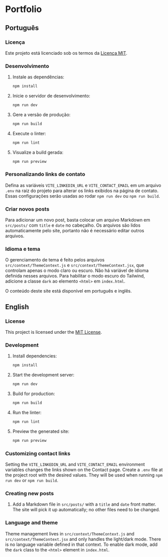 # Portfolio

## Português

### Licença
Este projeto está licenciado sob os termos da [Licença MIT](LICENSE).

### Desenvolvimento

1. Instale as dependências:

   ```bash
   npm install
   ```

2. Inicie o servidor de desenvolvimento:

   ```bash
   npm run dev
   ```

3. Gere a versão de produção:

   ```bash
   npm run build
   ```

4. Execute o linter:

   ```bash
   npm run lint
   ```

5. Visualize a build gerada:

   ```bash
   npm run preview
   ```

### Personalizando links de contato

Defina as variáveis `VITE_LINKEDIN_URL` e `VITE_CONTACT_EMAIL` em um arquivo `.env` na raiz do projeto para alterar os links exibidos na página de contato. Essas configurações serão usadas ao rodar `npm run dev` ou `npm run build`.


### Criar novos posts

Para adicionar um novo post, basta colocar um arquivo Markdown em `src/posts/`
com `title` e `date` no cabeçalho. Os arquivos são lidos automaticamente pelo
site, portanto não é necessário editar outros arquivos.

### Idioma e tema

O gerenciamento de tema é feito pelos arquivos `src/context/ThemeContext.js` e
`src/context/ThemeContext.jsx`, que controlam apenas o modo claro ou escuro.
Não há variável de idioma definida nesses arquivos. Para habilitar o modo
escuro do Tailwind, adicione a classe `dark` ao elemento `<html>` em
`index.html`.

O conteúdo deste site está disponível em português e inglês.

## English

### License
This project is licensed under the [MIT License](LICENSE).

### Development

1. Install dependencies:

   ```bash
   npm install
   ```

2. Start the development server:

   ```bash
   npm run dev
   ```

3. Build for production:

   ```bash
   npm run build
   ```

4. Run the linter:

   ```bash
   npm run lint
   ```

5. Preview the generated site:

   ```bash
   npm run preview
   ```

### Customizing contact links

Setting the `VITE_LINKEDIN_URL` and `VITE_CONTACT_EMAIL` environment variables changes the links shown on the Contact page. Create a `.env` file at the project root with the desired values. They will be used when running `npm run dev` or `npm run build`.


### Creating new posts

1. Add a Markdown file in `src/posts/` with a `title` and `date` front matter.
   The site will pick it up automatically; no other files need to be changed.

### Language and theme

Theme management lives in `src/context/ThemeContext.js` and
`src/context/ThemeContext.jsx` and only handles the light/dark mode. There is no
language variable defined in that context. To enable dark mode, add the `dark`
class to the `<html>` element in `index.html`.
